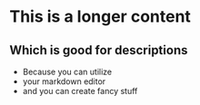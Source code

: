 # This is a longer content

## Which is good for descriptions

- Because you can utilize
- your markdown editor
- and you can create fancy stuff
